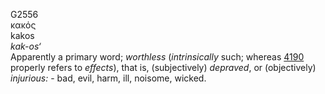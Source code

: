 <body>
  <p>G2556<br>  κακός  <br> kakos  <br><i>kak-os‘ </i><br>Apparently a primary word; <i>worthless</i> (<i>intrinsically</i> such; whereas <a href="g4190.htm">4190</a> properly refers to <i>effects</i>), that is, (subjectively) <i>depraved</i>, or (objectively) <i>injurious:</i> - bad, evil, harm, ill, noisome, wicked.<br></p>
 </body>